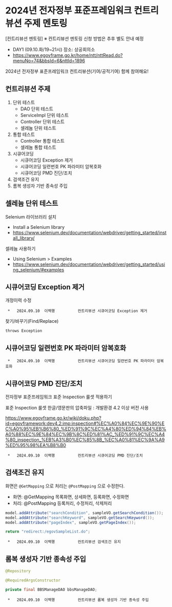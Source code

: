 # 2024년 전자정부 표준프레임워크 컨트리뷰션 주제 멘토링

[컨트리뷰션 멘토링] ※ 컨트리뷰션 멘토링 신청 방법은 추후 별도 안내 예정
- DAY1 (09.10.화/19~21시) 장소: 상공회의소
- https://www.egovframe.go.kr/home/ntt/nttRead.do?menuNo=74&bbsId=6&nttId=1896

2024년 전자정부 표준프레임워크 컨트리뷰션(기여/공적기여) 함께 참여해요!

## 컨트리뷰션 주제

1. 단위 테스트
   - DAO 단위 테스트
   - ServiceImpl 단위 테스트
   - Controller 단위 테스트
   - 셀레늄 단위 테스트
2. 통합 테스트
   - Controller 통합 테스트
   - 셀레늄 통합 테스트
3. 시큐어코딩
   - 시큐어코딩 Exception 제거
   - 시큐어코딩 일련번호 PK 파라미터 암복호화
   - 시큐어코딩 PMD 진단/조치
4. 검색조건 유지
5. 롬복 생성자 기반 종속성 주입

## 셀레늄 단위 테스트

Selenium 라이브러리 설치
- Install a Selenium library
- https://www.selenium.dev/documentation/webdriver/getting_started/install_library/

셀레늄 사용하기
- Using Selenium > Examples
- https://www.selenium.dev/documentation/webdriver/getting_started/using_selenium/#examples


## 시큐어코딩 Exception 제거

개정이력 수정
```
 *   2024.09.10  이백행          컨트리뷰션 시큐어코딩 Exception 제거
```

찾기/바꾸기(Find/Replace)
```
throws Exception
```

## 시큐어코딩 일련번호 PK 파라미터 암복호화

```
 *   2024.09.10  이백행          컨트리뷰션 시큐어코딩 일련번호 PK 파라미터 암복호화
```

## 시큐어코딩 PMD 진단/조치

전자정부 표준프레임워크 표준 Inspection 룰셋 적용하기

표준 Inspection 룰셋 한글/영문판의 압축파일 : 개발환경 4.2 이상 버전 사용

https://www.egovframe.go.kr/wiki/doku.php?id=egovframework:dev4.2:imp:inspection#%EC%A0%84%EC%9E%90%EC%A0%95%EB%B6%80_%ED%91%9C%EC%A4%80%ED%94%84%EB%A0%88%EC%9E%84%EC%9B%8C%ED%81%AC_%ED%91%9C%EC%A4%80_inspection_%EB%A3%B0%EC%85%8B_%EC%A0%81%EC%9A%A9%ED%95%98%EA%B8%B0


```
 *   2024.09.10  이백행          컨트리뷰션 시큐어코딩 PMD 진단/조치
```

## 검색조건 유지

화면은 `@GetMapping` 으로 처리는 `@PostMapping` 으로 수정한다.

- 화면: @GetMapping 목록화면, 상세화면, 등록화면, 수정화면
- 처리: @PostMapping 등록처리, 수정처리, 삭제처리

```java
model.addAttribute("searchCondition", sampleVO.getSearchCondition());
model.addAttribute("searchKeyword", sampleVO.getSearchKeyword());
model.addAttribute("pageIndex", sampleVO.getPageIndex());

return "redirect:/egovSampleList.do";
```

```
 *   2024.09.10  이백행          컨트리뷰션 검색조건 유지
```

## 롬복 생성자 기반 종속성 주입

```java
@Repository

@RequiredArgsConstructor

private final BBSManageDAO bbsManageDAO;
```

```
 *   2024.09.10  이백행          컨트리뷰션 롬복 생성자 기반 종속성 주입
```
